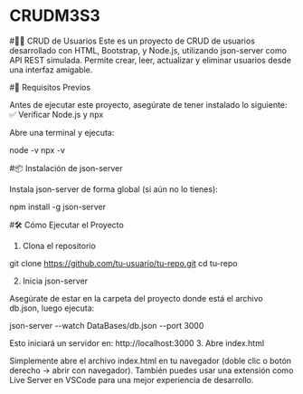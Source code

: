 # CRUDM3S3
#🧑‍💻 CRUD de Usuarios  Este es un proyecto de CRUD de usuarios desarrollado con HTML, Bootstrap, y Node.js, utilizando json-server como API REST simulada. Permite crear, leer, actualizar y eliminar usuarios desde una interfaz amigable.

#🚀 Requisitos Previos

Antes de ejecutar este proyecto, asegúrate de tener instalado lo siguiente:
✅ Verificar Node.js y npx

Abre una terminal y ejecuta:

node -v
npx -v

#📦 Instalación de json-server

Instala json-server de forma global (si aún no lo tienes):

npm install -g json-server

#🛠️ Cómo Ejecutar el Proyecto
1. Clona el repositorio

git clone https://github.com/tu-usuario/tu-repo.git
cd tu-repo

2. Inicia json-server

Asegúrate de estar en la carpeta del proyecto donde está el archivo db.json, luego ejecuta:

json-server --watch DataBases/db.json --port 3000

Esto iniciará un servidor en: http://localhost:3000
3. Abre index.html

Simplemente abre el archivo index.html en tu navegador (doble clic o botón derecho → abrir con navegador).
También puedes usar una extensión como Live Server en VSCode para una mejor experiencia de desarrollo.
